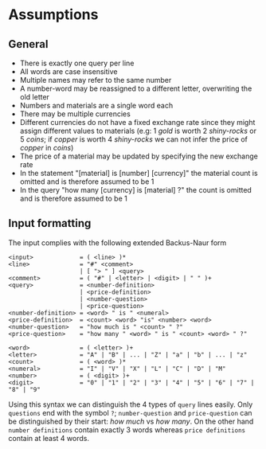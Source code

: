 # Assumptions

## General

- There is exactly one query per line
- All words are case insensitive
- Multiple names may refer to the same number
- A number-word may be reassigned to a different letter, overwriting the old letter
- Numbers and materials are a single word each
- There may be multiple currencies
- Different currencies do not have a fixed exchange rate since they might assign different values to materials (e.g: 1 *gold* is worth 2 *shiny-rocks* or 5 *coins*; if *copper* is worth 4 *shiny-rocks* we can not infer the price of *copper* in *coins*)
- The price of a material may be updated by specifying the new exchange rate
- In the statement "[material] is [number] [currency]" the material count is omitted and is therefore assumed to be 1
- In the query "how many [currency] is [material] ?" the count is omitted and is therefore assumed to be 1


## Input formatting

The input complies with the following extended Backus-Naur form

```
<input>             = ( <line> )*
<line>              = "#" <comment>
                    | [ "> " ] <query>
<comment>           = ( "#" | <letter> | <digit> | " " )+
<query>             = <number-definition>
                    | <price-definition>
                    | <number-question>
                    | <price-question>
<number-definition> = <word> " is " <numeral>
<price-definition>  = <count> <word> "is" <number> <word>
<number-question>   = "how much is " <count> " ?"
<price-question>    = "how many " <word> " is " <count> <word> " ?"

<word>              = ( <letter> )+
<letter>            = "A" | "B" | ... | "Z" | "a" | "b" | ... | "z"
<count>             = ( <word> )*
<numeral>           = "I" | "V" | "X" | "L" | "C" | "D" | "M"
<number>            = ( <digit> )+
<digit>             = "0" | "1" | "2" | "3" | "4" | "5" | "6" | "7" | "8" | "9"
```

Using this syntax we can distinguish the 4 types of `query` lines easily.
Only `questions` end with the symbol `?`; `number-question` and `price-question` can be distinguished by their start: *how much* vs *how many*. On the other hand `number definitions` contain exactly 3 words whereas `price definitions` contain at least 4 words.
